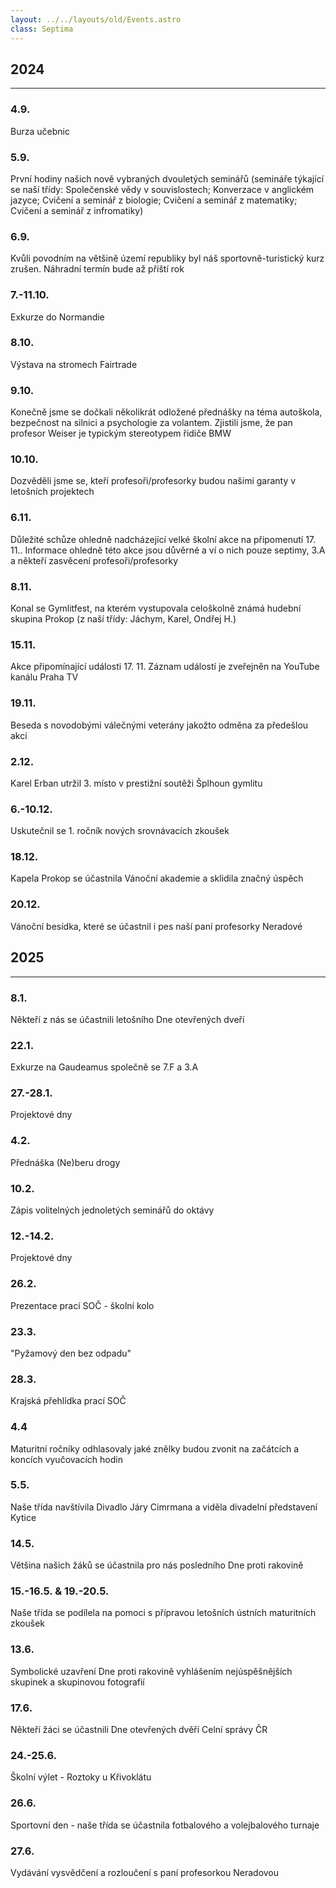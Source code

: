 ```yaml
---
layout: ../../layouts/old/Events.astro
class: Septima
---
```

## 2024
---
### 4.9. 
Burza učebnic

### 5.9. 
První hodiny našich nově vybraných dvouletých seminářů (semináře týkající se naší třídy: Společenské vědy v souvislostech; Konverzace v anglickém jazyce; Cvičení a seminář z biologie; Cvičení a seminář z matematiky; Cvičení a seminář z infromatiky)

### 6.9. 
Kvůli povodním na většině území republiky byl náš sportovně-turistický kurz zrušen. Náhradní termín bude až příští rok

### 7.-11.10.
Exkurze do Normandie

### 8.10.
Výstava na stromech Fairtrade

### 9.10.
Konečně jsme se dočkali několikrát odložené přednášky na téma autoškola, bezpečnost na silnici a psychologie za volantem. Zjistili jsme, že pan profesor Weiser je typickým stereotypem řidiče BMW

### 10.10.
Dozvěděli jsme se, kteří profesoři/profesorky budou našimi garanty v letošních projektech

### 6.11.
Důležité schůze ohledně nadcházející velké školní akce na připomenutí 17. 11.. Informace ohledně této akce jsou důvěrné a ví o nich pouze septimy, 3.A a někteří zasvěcení profesoři/profesorky

### 8.11.
Konal se Gymlitfest, na kterém vystupovala celoškolně známá hudební skupina Prokop (z naší třídy: Jáchym, Karel, Ondřej H.)

### 15.11.
Akce připomínající události 17. 11. Záznam událostí je zveřejněn na YouTube kanálu Praha TV

### 19.11.
Beseda s novodobými válečnými veterány jakožto odměna za předešlou akci

### 2.12.
Karel Erban utržil 3. místo v prestižní soutěži Šplhoun gymlitu

### 6.-10.12.
Uskutečnil se 1. ročník nových srovnávacích zkoušek

### 18.12.
Kapela Prokop se účastnila Vánoční akademie a sklidila značný úspěch

### 20.12.
Vánoční besídka, které se účastnil i pes naší paní profesorky Neradové

## 2025
---
### 8.1.
Někteří z nás se účastnili letošního Dne otevřených dveří

### 22.1.
Exkurze na Gaudeamus společně se 7.F a 3.A

### 27.-28.1.
Projektové dny

### 4.2.
Přednáška (Ne)beru drogy

### 10.2.
Zápis volitelných jednoletých seminářů do oktávy

### 12.-14.2.
Projektové dny

### 26.2.
Prezentace prací SOČ - školní kolo

### 23.3.
"Pyžamový den bez odpadu"

### 28.3.
Krajská přehlídka prací SOČ

### 4.4
Maturitní ročníky odhlasovaly jaké znělky budou zvonit na začátcích a koncích vyučovacích hodin

### 5.5.
Naše třída navštívila Divadlo Járy Cimrmana a viděla divadelní představení Kytice

### 14.5.
Většina našich žáků se účastnila pro nás posledního Dne proti rakovině

### 15.-16.5. & 19.-20.5.
Naše třída se podílela na pomoci s přípravou letošních ústních maturitních zkoušek

### 13.6.
Symbolické uzavření Dne proti rakovině vyhlášením nejúspěšnějších skupinek a skupinovou fotografií

### 17.6.
Někteří žáci se účastnili Dne otevřených dvěří Celní správy ČR

### 24.-25.6.
Školní výlet - Roztoky u Křivoklátu

### 26.6.
Sportovní den - naše třída se účastnila fotbalového a volejbalového turnaje

### 27.6.
Vydávání vysvědčení a rozloučení s paní profesorkou Neradovou
